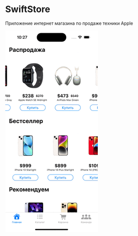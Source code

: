 # SwiftStore
Приложение интернет магазина по продаже техники Apple

![Image alt](https://github.com/efimovmay/SwiftStore/blob/aleksey/rec.gif)
